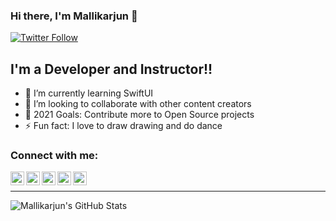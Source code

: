 
### Hi there, I'm Mallikarjun  👋


[![Twitter Follow](https://img.shields.io/twitter/follow/Mallikarjun_iOS?color=1DA1F2&logo=twitter&style=for-the-badge)](https://twitter.com/intent/follow?original_referer=https%3A%2F%2Fgithub.com%2FMallikarjun_iOS&screen_name=Mallikarjun_iOS)

## I'm a Developer and Instructor!!

- 🌱 I’m currently learning SwiftUI
- 👯 I’m looking to collaborate with other content creators
- 🥅 2021 Goals: Contribute more to Open Source projects
- ⚡ Fun fact: I love to draw drawing and do dance

### Connect with me:

[<img align="left" alt="Mallikarjun | LinkedIn" width="22px" src="https://user-images.githubusercontent.com/27955299/125941941-cd5c2a96-4bf1-462e-a8b3-7cf4e164c514.png" />][linkedin]
[<img align="left" alt="Mallikarjun | Twitter" width="22px" src="https://user-images.githubusercontent.com/27955299/125941195-79b3ef38-3d35-46ad-a9c4-1b4a09a1451e.png" />][twitter]
[<img align="left" alt="Mallikarjun | YouTube" width="22px" src="https://user-images.githubusercontent.com/27955299/125941482-8bd6939f-2f26-4094-8757-8790537104d4.png" />][youtube]
[<img align="left" alt="Mallikarjun | YouTube" width="22px" src="https://user-images.githubusercontent.com/27955299/125940590-1cdadbff-62c0-4fe2-ac9d-4985c9613e80.png" />][facebook]
[<img align="left" alt="Mallikarjun | YouTube" width="22px" src="https://user-images.githubusercontent.com/27955299/125940938-ff45c9ae-cdd1-47c5-ac32-969f7356105a.png" />][quora]

<br />

---

<img align="left" alt="Mallikarjun's GitHub Stats" src="https://github-readme-stats.vercel.app/api?username=MallikarjunH&show_icons=true&hide_border=true&count_private=true&theme=dark" />


















[twitter]: https://twitter.com/Mallikarjun_iOS
[linkedin]: https://www.linkedin.com/in/mallikarjun-hanagandi-740b53133
[youtube]: https://www.youtube.com/channel/UCBW3PAPKWOKHf7tqTRYG_FQ
[facebook]: https://www.facebook.com/mallikarjun.hanagandi.7
[quora]: https://www.quora.com/profile/Mallikarjun-Hanagandi

